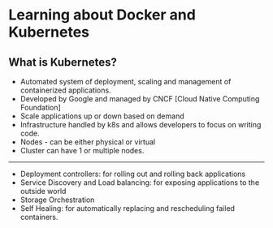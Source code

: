 # Learning about Docker and Kubernetes

## What is Kubernetes?
- Automated system of deployment, scaling and management of containerized applications.
- Developed by Google and managed by CNCF [Cloud Native Computing Foundation]
- Scale applications up or down based on demand
- Infrastructure handled by k8s and allows developers to focus on writing code.
- Nodes - can be either physical or virtual
- Cluster can have 1 or multiple nodes.

---

- Deployment controllers: for rolling out and rolling back applications
- Service Discovery and Load balancing: for exposing applications to the outside world
- Storage Orchestration
- Self Healing: for automatically replacing and rescheduling failed containers.
